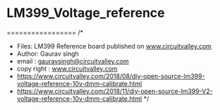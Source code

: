 # LM399_Voltage_reference
=================
/* 
 * Files: LM399 Reference board published on www.circuitvalley.com
 * Author: Gaurav singh
 * email : gauravsingh@circuitvalley.com
 * copy right : www.circuitvalley.com 
 * https://www.circuitvalley.com/2018/08/diy-open-source-lm399-voltage-reference-10v-dmm-calibrate.html
 * https://www.circuitvalley.com/2018/11/diy-open-source-lm399-V2-voltage-reference-10v-dmm-calibrate.html
 */
